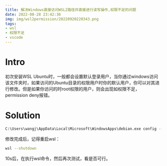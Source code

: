 ```yaml
---
title: 解决Windows直接访问WSL2路径并直接进行读写操作,权限不足的问题
date: 2022-08-28 23:42:36
img: img/wsl2permission/20220920220343.png
tags:
- wsl
- 权限不足
- vscode
---
```

# Intro
初次安装WSL Ubuntu时，一般都会设置默认登录用户，当你通过windows访问该文件夹时，如果访问的Ubuntu目录的权限用户时你的默认用户，你可以对其进行修改。但是如果你访问的时root权限的用户，则会出现如权限不足，permission deny报错。
# Solution
```bash
C:\Users\wangj\AppData\Local\Microsoft\WindowsApps\debian.exe config --default-user root
```
修改完成后，记得重启wsl：
```bash
wsl --shutdown
```

10s后，在执行wsl命令，然后再次测试，看是否可行。
